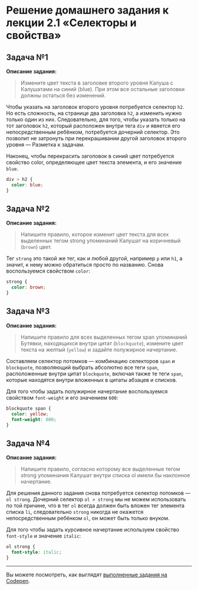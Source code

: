 # Решение домашнего задания к лекции 2.1 «Селекторы и свойства»

## Задача №1

**Описание задания:**
>Измените цвет текста в заголовке второго уровня Калуша с Калушатами на синий (blue). При этом все остальные заголовки должны остаться без изменений.

Чтобы указать на заголовок второго уровня потребуется селектор `h2`. Но есть сложность, на странице два заголовка `h2`, а изменить нужно только один из них. Следовательно, для того, чтобы указать только на тот заголовок `h2`, который расположен внутри тега `div` и явяется его непосредственным ребёнком, потребуется дочерний селектор. Это позволит не затронуть при перекрашивании другой заголовок второго уровня — Разметка к задачам.

Наконец, чтобы перекрасить заголовок в синий цвет потребуется свойство color, определяющее цвет текста элемента, и его значение `blue`.
```css
div > h2 {
  color: blue;
}
```

## Задача №2

**Описание задания:**
>Напишите правило, которое изменит цвет текста для всех выделенных тегом strong упоминаний Калушат на коричневый (`brown`) цвет.

Тег `strong` это такой же тег, как и любой другой, например `p` или `h1`, а значит, к нему можно обратиться просто по названию. Снова воспользуемся свойством `color`:
```css
strong {
  color: brown;
}
```

## Задача №3

**Описание задания:**
>Напишите правило для всех выделенных тегом span упоминаний Бутявки, находящихся внутри цитат (`blockquote`), измените цвет текста на желтый (`yellow`) и задайте полужирное начертание.

Составляем селектор потомков — комбинацию селекторов `span` и `blockquote`, позволяющий выбрать абсолютно все теги `span`, расположенные внутри цитат `blockquote`, включая также те теги `span`, которые находятся внутри вложенных в цитаты абзацев и списков.

Для того чтобы задать полужирное начертание воспользуемся свойством `font-weight` и его значением `600`:
```css
blockquote span {
  color: yellow;
  font-weight: 600;
}
```

## Задача №4

**Описание задания:**
>Напишите правило, согласно которому все выделенные тегом strong упоминания Калушат внутри списка ol имели бы наклонное начертание.

Для решения данного задания снова потребуется селектор потомков — `ol strong`. Дочерний селектор `ol > strong` мы не можем использовать по той причине, что в тег `ol` всегда должен быть вложен тег элемента списка `li`, следовательно `strong` никогда не окажется непосредственным ребёнком `ol`, он может быть только внуком.

Для того чтобы задать курсивное начертание используем свойство `font-style` и значение `italic`:
```css
ol strong {
  font-style: italic;
}
```

---
Вы можете посмотреть, как выглядят [выполненные задания на Codepen](https://codepen.io/Netology/pen/LzowKz?editors=1100).
